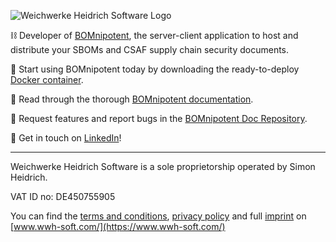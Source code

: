 ![Weichwerke Heidrich Software Logo](https://www.wwh-soft.com/images/weichwerke_banner.svg)

⛓️ Developer of [BOMnipotent](https://www.bomnipotent.de/), the server-client application to host and distribute your SBOMs and CSAF supply chain security documents.

🐳 Start using BOMnipotent today by downloading the ready-to-deploy [Docker container](https://hub.docker.com/r/wwhsoft/bomnipotent_server).

📔 Read through the thorough [BOMnipotent documentation](https://doc.bomnipotent.de/).

🐞 Request features and report bugs in the [BOMnipotent Doc Repository](https://github.com/Weichwerke-Heidrich-Software/bomnipotent_doc/issues).

💬 Get in touch on [LinkedIn](https://www.linkedin.com/company/weichwerke-heidrich-software)!

---

Weichwerke Heidrich Software is a sole proprietorship operated by Simon Heidrich.

VAT ID no: DE450755905

You can find the [terms and conditions](https://www.wwh-soft.com/terms/), [privacy policy](https://www.wwh-soft.com/privacy-policy/) and full [imprint](https://www.wwh-soft.com/imprint/) on [www.wwh-soft.com/](https://www.wwh-soft.com/)
